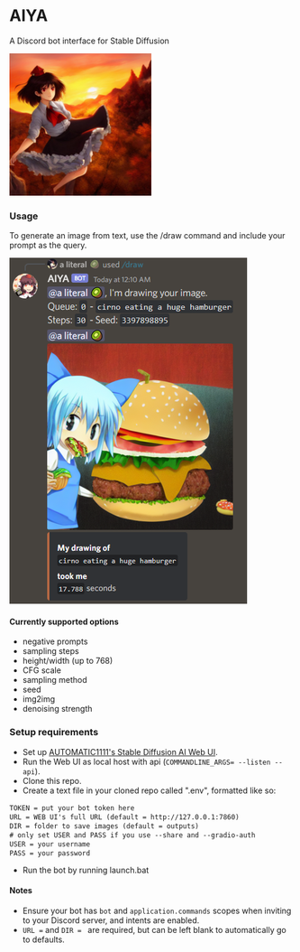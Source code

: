 # AIYA
A Discord bot interface for Stable Diffusion

<img src=https://raw.githubusercontent.com/Kilvoctu/kilvoctu.github.io/master/pics/preview.png  width=50% height=50%>

### Usage
To generate an image from text, use the /draw command and include your prompt as the query.

<img src=https://raw.githubusercontent.com/Kilvoctu/kilvoctu.github.io/master/pics/preview2.png>

#### Currently supported options
- negative prompts
- sampling steps
- height/width (up to 768)
- CFG scale
- sampling method
- seed
- img2img
- denoising strength

### Setup requirements
- Set up [AUTOMATIC1111's Stable Diffusion AI Web UI](https://github.com/AUTOMATIC1111/stable-diffusion-webui).
- Run the Web UI as local host with api (`COMMANDLINE_ARGS= --listen --api`).
- Clone this repo.
- Create a text file in your cloned repo called ".env", formatted like so:
```
TOKEN = put your bot token here
URL = WEB UI's full URL (default = http://127.0.0.1:7860)
DIR = folder to save images (default = outputs)
# only set USER and PASS if you use --share and --gradio-auth
USER = your username
PASS = your password
```
- Run the bot by running launch.bat

#### Notes
- Ensure your bot has `bot` and `application.commands` scopes when inviting to your Discord server, and intents are enabled.
- `URL =` and `DIR = ` are required, but can be left blank to automatically go to defaults.
